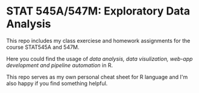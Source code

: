 # STAT 545A/547M: Exploratory Data Analysis
This repo includes my class exerciese and homework assignments for the course STAT545A and 547M.

Here you could find the usage of *data analysis, data visulization, web-app development and pipeline automation* in R.

This repo serves as my own personal cheat sheet for R language and I'm also happy if you find something helpful. 

